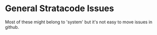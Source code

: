 # General Stratacode Issues

Most of these might belong to 'system' but it's not easy to move issues in github.
